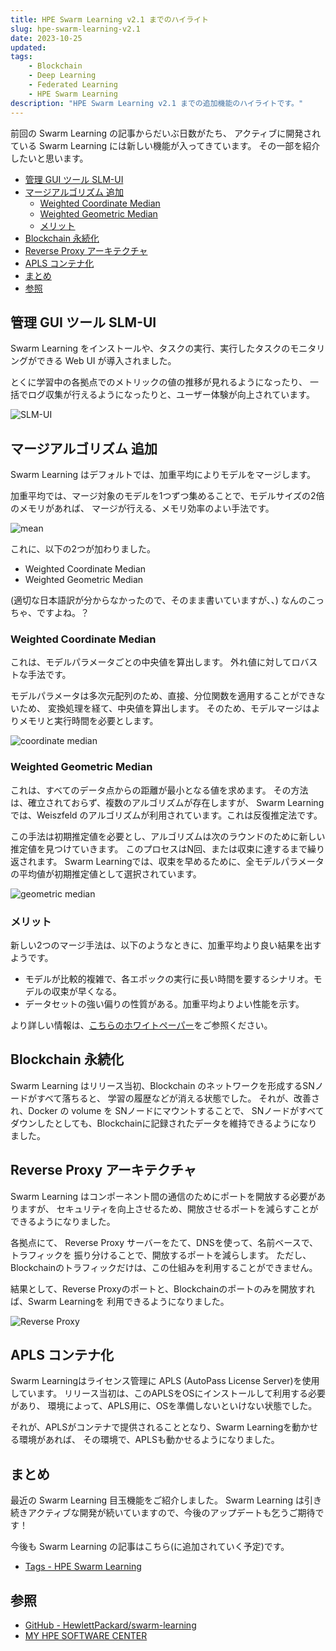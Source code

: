 ```yaml
---
title: HPE Swarm Learning v2.1 までのハイライト
slug: hpe-swarm-learning-v2.1
date: 2023-10-25
updated:
tags:
    - Blockchain
    - Deep Learning
    - Federated Learning
    - HPE Swarm Learning
description: "HPE Swarm Learning v2.1 までの追加機能のハイライトです。"
---
```


前回の Swarm Learning の記事からだいぶ日数がたち、
アクティブに開発されている Swarm Learning には新しい機能が入ってきています。
その一部を紹介したいと思います。

<!-- START doctoc generated TOC please keep comment here to allow auto update -->
<!-- DON'T EDIT THIS SECTION, INSTEAD RE-RUN doctoc TO UPDATE -->

- [管理 GUI ツール SLM-UI](#%E7%AE%A1%E7%90%86-gui-%E3%83%84%E3%83%BC%E3%83%AB-slm-ui)
- [マージアルゴリズム 追加](#%E3%83%9E%E3%83%BC%E3%82%B8%E3%82%A2%E3%83%AB%E3%82%B4%E3%83%AA%E3%82%BA%E3%83%A0-%E8%BF%BD%E5%8A%A0)
  - [Weighted Coordinate Median](#weighted-coordinate-median)
  - [Weighted Geometric Median](#weighted-geometric-median)
  - [メリット](#%E3%83%A1%E3%83%AA%E3%83%83%E3%83%88)
- [Blockchain 永続化](#blockchain-%E6%B0%B8%E7%B6%9A%E5%8C%96)
- [Reverse Proxy アーキテクチャ](#reverse-proxy-%E3%82%A2%E3%83%BC%E3%82%AD%E3%83%86%E3%82%AF%E3%83%81%E3%83%A3)
- [APLS コンテナ化](#apls-%E3%82%B3%E3%83%B3%E3%83%86%E3%83%8A%E5%8C%96)
- [まとめ](#%E3%81%BE%E3%81%A8%E3%82%81)
- [参照](#%E5%8F%82%E7%85%A7)

<!-- END doctoc generated TOC please keep comment here to allow auto update -->


## 管理 GUI ツール SLM-UI

Swarm Learning をインストールや、タスクの実行、実行したタスクのモニタリングができる
Web UI が導入されました。

とくに学習中の各拠点でのメトリックの値の推移が見れるようになったり、
一括でログ収集が行えるようになったりと、ユーザー体験が向上されています。

![SLM-UI](/blog/GUID-CB6F59C9-7CD9-4EE8-BA7C-3082F07B8491-high.png)

## マージアルゴリズム 追加

Swarm Learning はデフォルトでは、加重平均によりモデルをマージします。

加重平均では、マージ対象のモデルを1つずつ集めることで、モデルサイズの2倍のメモリがあれば、
マージが行える、メモリ効率のよい手法です。

![mean](/blog/20231025231128.png)

これに、以下の2つが加わりました。

- Weighted Coordinate Median
- Weighted Geometric Median

(適切な日本語訳が分からなかったので、そのまま書いていますが、、)
なんのこっちゃ、ですよね。？

### Weighted Coordinate Median

これは、モデルパラメータごとの中央値を算出します。
外れ値に対してロバストな手法です。

モデルパラメータは多次元配列のため、直接、分位関数を適用することができないため、
変換処理を経て、中央値を算出します。
そのため、モデルマージはよりメモリと実行時間を必要とします。

![coordinate median](/blog/20231025231139.png)

### Weighted Geometric Median

これは、すべてのデータ点からの距離が最小となる値を求めます。
その方法は、確立されておらず、複数のアルゴリズムが存在しますが、
Swarm Learning では、Weiszfeld のアルゴリズムが利用されています。これは反復推定法です。

この手法は初期推定値を必要とし、アルゴリズムは次のラウンドのために新しい推定値を見つけていきます。
このプロセスはN回、または収束に達するまで繰り返されます。
Swarm Learningでは、収束を早めるために、全モデルパラメータの平均値が初期推定値として選択されています。

![geometric median](/blog/20231025231150.png)

### メリット

新しい2つのマージ手法は、以下のようなときに、加重平均より良い結果を出すようです。

- モデルが比較的複雑で、各エポックの実行に長い時間を要するシナリオ。モデルの収束が早くなる。
- データセットの強い偏りの性質がある。加重平均よりよい性能を示す。

より詳しい情報は、[こちらのホワイトペーパー](https://github.com/HewlettPackard/swarm-learning/blob/04e797dc7e2645759c446b362128a2cc0edc0bd5/docs/HPE_Merge_Methods_Whitepaper.pdf)をご参照ください。

## Blockchain 永続化

Swarm Learning はリリース当初、Blockchain のネットワークを形成するSNノードがすべて落ちると、
学習の履歴などが消える状態でした。
それが、改善され、Docker の volume を SNノードにマウントすることで、
SNノードがすべてダウンしたとしても、Blockchainに記録されたデータを維持できるようになりました。


## Reverse Proxy アーキテクチャ

Swarm Learning はコンポーネント間の通信のためにポートを開放する必要がありますが、
セキュリティを向上させるため、開放させるポートを減らすことができるようになりました。

各拠点にて、 Reverse Proxy サーバーをたて、DNSを使って、名前ベースで、トラフィックを
振り分けることで、開放するポートを減らします。
ただし、Blockchainのトラフィックだけは、この仕組みを利用することができません。

結果として、Reverse Proxyのポートと、Blockchainのポートのみを開放すれば、Swarm Learningを
利用できるようになりました。

![Reverse Proxy](/blog/GUID-8387004B-D71E-4C39-8036-4ECC81972D3F-high.png)

## APLS コンテナ化

Swarm Learningはライセンス管理に APLS (AutoPass License Server)を使用しています。
リリース当初は、このAPLSをOSにインストールして利用する必要があり、
環境によって、APLS用に、OSを準備しないといけない状態でした。

それが、APLSがコンテナで提供されることとなり、Swarm Learningを動かせる環境があれば、
その環境で、APLSも動かせるようになりました。


## まとめ

最近の Swarm Learning 目玉機能をご紹介しました。
Swarm Learning は引き続きアクティブな開発が続いていますので、今後のアップデートも乞うご期待です！


今後も Swarm Learning の記事はこちら(に追加されていく予定)です。

- [Tags - HPE Swarm Learning](/tag/HPE%20Swarm%20Learning/)

## 参照

- [GitHub - HewlettPackard/swarm-learning](https://github.com/HewlettPackard/swarm-learning)
- [MY HPE SOFTWARE CENTER](https://myenterpriselicense.hpe.com/cwp-ui/auth/login)
